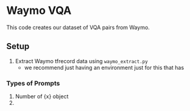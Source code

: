 # Waymo VQA

This code creates our dataset of VQA pairs from Waymo.

## Setup

1. Extract Waymo tfrecord data using ```waymo_extract.py```
    - we recommend just having an environment just for this that has 


### Types of Prompts
1. Number of {x} object
2. 